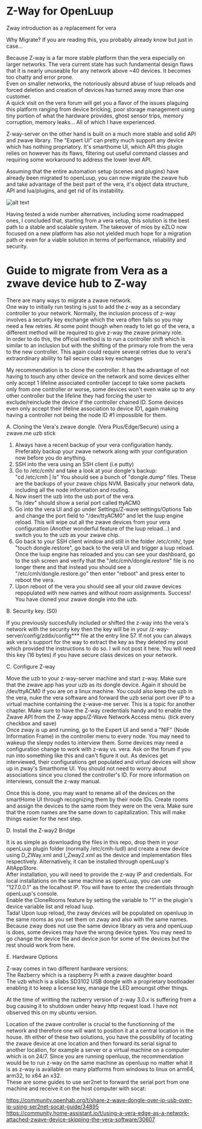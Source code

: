 # Z-Way for OpenLuup		
 Zway introduction as a replacement for vera		

  Why Migrate? If you are reading this, you probably already know but just in case...		

  Because Z-way is a far more stable platform than the vera especially on larger networks. The vera current state has such fundamental design flaws that it is nearly unuseable for any network above ~40 devices. It becomes too chatty and error prone.		
 Even on smaller networks, the notoriously absurd abuse of luup reloads and forced deletion and creation of devices has turned away more than one customer.		
 A quick visit on the vera forum will get you a flavor of the issues plaguing this platform ranging from device bricking, poor storage management using tiny portion of what the hardware provides, ghost sensor trips, memory corruption, memory leaks... All of which I have experienced.		

  Z-way-server on the other hand is built on a much more stable and solid API and zwave library. The "Expert UI" can pretty much support any device which has nothing propriatory. It's smarthome UI, which API this plugin relies on however has its flaws, filtering out useful command classes and requiring some workaround to address the lower level API.		

  Assuming that the entire automation setup (scenes and plugins) have already been migrated to openLuup, you can now migrate the zwave hub and take advantage of the best part of the vera, it's object data structure, API and lua/plugins, and get rid of its instability.
 
![alt text](https://anhman.neocities.org/Hub.png)
  
  Having tested a wide number alternatives, including some roadmapped ones, I concluded that, starting from a vera setup, this solution is the best path to a stable and scalable system. The takeover of mios by eZLO now focused on a new platform has also not yielded much hope for a migration path or even for a viable solution in terms of performance, reliability and security.
  
  
  # Guide to migrate from Vera as a zwave device hub to Z-way		

  There are many ways to migrate a zwave network. 		
 One way to initially run testing is just to add the z-way as a secondary controller to your network. Normally, the inclusion process of z-way involves a security key exchange which the vera often fails so you may need a few retries. At some point though when ready to let go of the vera, a different method will be required to give z-way the zwave primary role.		
 In order to do this, the official method is to run a controller shift which is similar to an inclusion but with the shifting of the primary role from the vera to the new controller. This again could require several retries due to vera's extraordinary ability to fail secure class key exchanges		

  My recommendation is to clone the controller. It has the advantage of not having to touch any other device on the network and some devices either only accept 1 lifeline associated controller (accept to take some packets only from one controller or worse, some devices won't even wake up to any other controller but the lifeline they had forcing the user to exclude/reinclude the device if the controller chained ID. Some devices even only accept their lifeline association to device ID1, again making having a controller not being the node ID #1 impossible for them.		

  A. Cloning the Vera's zwave dongle. (Vera Plus/Edge/Secure) using a zwave.me uzb stick		

  1. Always have a recent backup of your vera configuration handy. Preferably backup your zwave network along with your configuration now before you do anything.		
 2. SSH into the vera using an SSH client (i.e putty)		
 3. Go to /etc/cmh/ and take a look at your dongle's backup: 		
    "cd /etc/cmh | ls"
    You should see a bunch of "dongle.dump" files. These are the backups of your zwave chips NVM. Basically your network data, including all the node information and routing.		
 4. Now insert the uzb into the usb port of the vera.  		
    "ls /dev" should show a serial port called ttyACM0		
 5. Go into the vera UI and go under Settings/Z-wave settings/Options Tab and change the port field to "/dev/ttyACM0" and let the luup engine reload. This will wipe out all the zwave devices from your vera configuration (Another wonderful feature of the luup reload...) and switch you to the uzb as your zwave chip.		
 6. Go back to your SSH client window and still in the folder /etc/cmh/, type "touch dongle.restore", go back to the vera UI and trigger a luup reload. Once the luup engine has reloaded and you can see your dashboard, go to the ssh screen and verify that the "/etc/cmh/dongle.restore" file is no longer there and that instead you should see a "/etc/cmh/dongle.restore.go" then enter "reboot" and press enter to reboot the vera.
 7. Upon reboot of the vera you should see all your old zwave devices repopulated with new names and without room assignments. Success! You have cloned your zwave dongle into the uzb.		

  B. Security key. (S0)		

  If you previously succesfully included or shifted the z-way into the vera's network with the security key then the key will be in your /z-way-server/config/zddx/config*** file at the entry line 57. If not you can always ask vera's support for the way to extract the key as they deleted my post which provided the instructions to do so. I will not post it here. You will need this key (16 bytes) if you have secure class devices on your network.		

  C. Configure Z-way		

  Move the uzb to your z-way-server machine and start z-way. Make sure that the zwave app has your uzb as its dongle device. Again it should be /dev/ttyACM0 if you are on a linux machine. You could also keep the uzb in the vera, nuke the vera software and forward the uzb serial port over IP to a virtual machine containing the z-wave-me server. This is a topic for another chapter. Make sure to have the Z-way credentials handy and to enable the Zwave API from the Z-way apps/Z-Wave Network Access menu. (tick every checkbox and save)		
 Once zway is up and running, go to the Expert UI and send a "NIF" (Node Information Frame) in the controller menu to every node. You may need to wakeup the sleepy nodes to interview them. Some devices may need a configuration change to work with z-way vs. vera. Ask on the forum if you run into something like this and can't figure it out. As devices get interviewed, their configurations get populated and virtual devices will show up in zway's Smarthome UI. You should not need to worry about associations since you cloned the controller's ID. For more information on interviews, consult the z-way manual.		

  Once this is done, you may want to rename all of the devices on the smartHome UI through recognizing them by their node IDs. Create rooms and assign the devices to the same room they were on the vera. Make sure that the room names are the same down to capitalization. This will make things easier for the next step.		

  D. Install the Z-way2 Bridge		

  It is as simple as downloading the files in this repo, drop them in your openLuup plugin folder (normally /etc/cmh-ludl) and create a new device using D_ZWay.xml and I_Zway2.xml as the device and implementation files respectively. Alternatively, it can be installed through openLuup's AltAppStore.		
 After installation, you will need to provide the z-way IP and credentials. For local installations on the same machine as openLuup, you can use "127.0.0.1" as the localhost IP. You will have to enter the credentials through openLuup's console.		
 Enable the CloneRooms feature by setting the variable to "1" in the plugin's device variable list and reload luup.		
 Tada! Upon luup reload, the zway devices will be populated on openluup in the same rooms as you set them on zway and also with the same names. Because zway does not use the same device library as vera and openLuup is does, some devices may have the wrong device types. You may need to go change the device file and device json for some of the devices but the rest should work from here.		

  E. Hardware Options		

  Z-way comes in two different hardware versions: 		
    The Razberry which is a raspberry Pi with a zwave daughter board		
    The uzb which is a silabs SD3102 USB dongle with a proprietary bootloader enabling it to keep a license key, manage the LED amoungst other things.		

  At the time of writting the razberry version of z-way 3.0.x is suffering from a bug causing it to shutdown under heavy http request load. I have not observed this on my ubuntu version.		

  Location of the zwave controller is crucial to the functionning of the network and therefore one will want to position it at a central location in the house. ith either of these two solutions, you have the possibility of locating the zwave device at one location and then forward its serial signal to another location, for example a server or a virtual machine on a computer which is on 24/7. Since you are running openluup, the recommendation would be to run z-way on the same machine as openluup no matter what it is as z-way is available on many platforms from windows to linux on arm64, arm32, to x64 an x32.		
 These are some guides to use ser2net to forward the serial port from one machine and receive it on the host computer with socat:		

  https://community.openhab.org/t/share-z-wave-dongle-over-ip-usb-over-ip-using-ser2net-socat-guide/34895		
 https://community.home-assistant.io/t/using-a-vera-edge-as-a-network-attached-zwave-device-skipping-the-vera-software/30607
